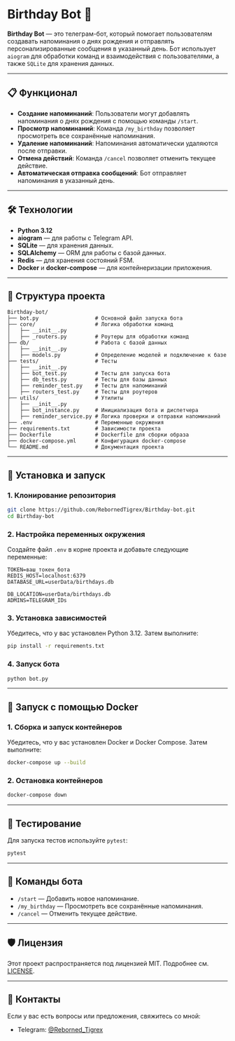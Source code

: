 # Birthday Bot 🎉

**Birthday Bot** — это телеграм-бот, который помогает пользователям создавать напоминания о днях рождения и отправлять персонализированные сообщения в указанный день. Бот использует `aiogram` для обработки команд и взаимодействия с пользователями, а также `SQLite` для хранения данных.

---

## 📋 Функционал

- **Создание напоминаний**: Пользователи могут добавлять напоминания о днях рождения с помощью команды `/start`.
- **Просмотр напоминаний**: Команда `/my_birthday` позволяет просмотреть все сохранённые напоминания.
- **Удаление напоминаний**: Напоминания автоматически удаляются после отправки.
- **Отмена действий**: Команда `/cancel` позволяет отменить текущее действие.
- **Автоматическая отправка сообщений**: Бот отправляет напоминания в указанный день.

---

## 🛠️ Технологии

- **Python 3.12**
- **aiogram** — для работы с Telegram API.
- **SQLite** — для хранения данных.
- **SQLAlchemy** — ORM для работы с базой данных.
- **Redis** — для хранения состояний FSM.
- **Docker** и **docker-compose** — для контейнеризации приложения.

---

## 📂 Структура проекта

```
Birthday-bot/
├── bot.py                  # Основной файл запуска бота
├── core/                   # Логика обработки команд
│   ├── __init__.py
│   ├── _routers.py         # Роутеры для обработки команд
├── db/                     # Работа с базой данных
│   ├── __init__.py
│   ├── models.py           # Определение моделей и подключение к базе
├── tests/                  # Тесты
│   ├── __init__.py
│   ├── bot_test.py         # Тесты для запуска бота
│   ├── db_tests.py         # Тесты для базы данных
│   ├── reminder_test.py    # Тесты для напоминаний
│   ├── routers_test.py     # Тесты для роутеров
├── utils/                  # Утилиты
│   ├── __init__.py
│   ├── bot_instance.py     # Инициализация бота и диспетчера
│   ├── reminder_service.py # Логика проверки и отправки напоминаний
├── .env                    # Переменные окружения
├── requirements.txt        # Зависимости проекта
├── Dockerfile              # Dockerfile для сборки образа
├── docker-compose.yml      # Конфигурация docker-compose
└── README.md               # Документация проекта
```

---

## 🚀 Установка и запуск

### 1. Клонирование репозитория
```bash
git clone https://github.com/RebornedTigrex/Birthday-bot.git
cd Birthday-bot
```

### 2. Настройка переменных окружения
Создайте файл `.env` в корне проекта и добавьте следующие переменные:
```env
TOKEN=ваш_токен_бота
REDIS_HOST=localhost:6379
DATABASE_URL=userData/birthdays.db

DB_LOCATION=userData/birthdays.db
ADMINS=TELEGRAM_IDs
```

### 3. Установка зависимостей
Убедитесь, что у вас установлен Python 3.12. Затем выполните:
```bash
pip install -r requirements.txt
```

### 4. Запуск бота
```bash
python bot.py
```

---

## 🐳 Запуск с помощью Docker

### 1. Сборка и запуск контейнеров
Убедитесь, что у вас установлен Docker и Docker Compose. Затем выполните:
```bash
docker-compose up --build
```

### 2. Остановка контейнеров
```bash
docker-compose down
```

---

## 🧪 Тестирование

Для запуска тестов используйте `pytest`:
```bash
pytest
```

---

## 📜 Команды бота

- `/start` — Добавить новое напоминание.
- `/my_birthday` — Просмотреть все сохранённые напоминания.
- `/cancel` — Отменить текущее действие.

---

## 🛡️ Лицензия

Этот проект распространяется под лицензией MIT. Подробнее см. [LICENSE](LICENSE).

---

## 📧 Контакты

Если у вас есть вопросы или предложения, свяжитесь со мной:
- Telegram: [@Reborned_Tigrex](https://t.me/Reborned_Tigrex)
